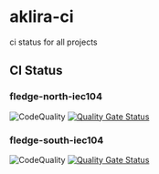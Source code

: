 # aklira-ci
ci status for all projects


## CI Status
### fledge-north-iec104
![CodeQuality](https://github.com/aklira/fledge-north-iec104/actions/workflows/develop.yml/badge.svg)
[![Quality Gate Status](https://sonarcloud.io/api/project_badges/measure?project=aklira_fledge-north-iec104&metric=alert_status)](https://sonarcloud.io/dashboard?id=aklira_fledge-north-iec104)
### fledge-south-iec104
![CodeQuality](https://github.com/aklira/fledge-south-iec104/actions/workflows/develop.yml/badge.svg)
[![Quality Gate Status](https://sonarcloud.io/api/project_badges/measure?project=aklira_fledge-south-iec104&metric=alert_status)](https://sonarcloud.io/dashboard?id=aklira_fledge-south-iec104)
